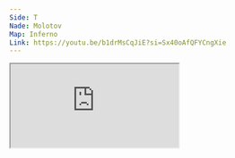 ```yaml
---
Side: T
Nade: Molotov
Map: Inferno
Link: https://youtu.be/b1drMsCqJiE?si=Sx40oAfQFYCngXie
---
```


<iframe allowFullScreen=True class="grenLineUp" src="https://www.youtube.com/embed/b1drMsCqJiE"></iframe>
